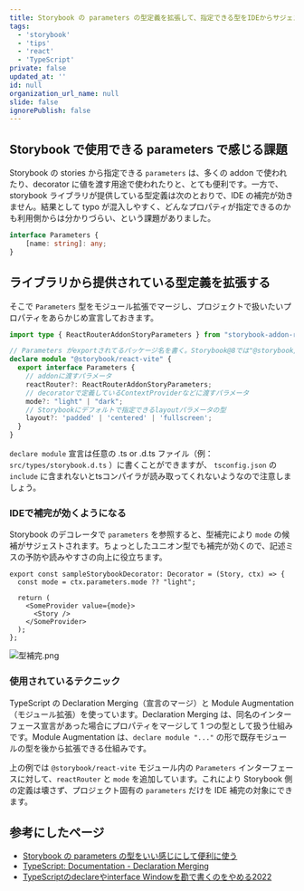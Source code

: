 ```yaml
---
title: Storybook の parameters の型定義を拡張して、指定できる型をIDEからサジェストしてもらえるようにする
tags:
  - 'storybook'
  - 'tips'
  - 'react'
  - 'TypeScript'
private: false
updated_at: ''
id: null
organization_url_name: null
slide: false
ignorePublish: false
---
```

## Storybook で使用できる parameters で感じる課題

Storybook の stories から指定できる `parameters` は、多くの addon で使われたり、decorator に値を渡す用途で使われたりと、とても便利です。一方で、storybook ライブラリが提供している型定義は次のとおりで、IDE の補完が効きません。結果として typo が混入しやすく、どんなプロパティが指定できるのかも利用側からは分かりづらい、という課題がありました。

```ts
interface Parameters {
    [name: string]: any;
}
```

## ライブラリから提供されている型定義を拡張する

そこで `Parameters` 型をモジュール拡張でマージし、プロジェクトで扱いたいプロパティをあらかじめ宣言しておきます。

```ts
import type { ReactRouterAddonStoryParameters } from "storybook-addon-remix-react-router";

// Parameters がexportされてるパッケージ名を書く。Storybook@8では"@storybook/react"となる
declare module "@storybook/react-vite" {
  export interface Parameters {
    // addonに渡すパラメータ
    reactRouter?: ReactRouterAddonStoryParameters;
    // decoratorで定義しているContextProviderなどに渡すパラメータ
    mode?: "light" | "dark";
    // Storybookにデフォルトで指定できるlayoutパラメータの型
    layout?: 'padded' | 'centered' | 'fullscreen';
  }
}
```

`declare module` 宣言は任意の .ts or .d.ts ファイル（例： `src/types/storybook.d.ts` ）に書くことができますが、 `tsconfig.json` の `include` に含まれないとtsコンパイラが読み取ってくれないようなので注意しましょう。

### IDEで補完が効くようになる

Storybook のデコレータで `parameters` を参照すると、型補完により `mode` の候補がサジェストされます。ちょっとしたユニオン型でも補完が効くので、記述ミスの予防や読みやすさの向上に役立ちます。

```tsx
export const sampleStorybookDecorator: Decorator = (Story, ctx) => {
  const mode = ctx.parameters.mode ?? "light";

  return (
    <SomeProvider value={mode}>
      <Story />
    </SomeProvider>
  );
};
```

![型補完.png](https://qiita-image-store.s3.ap-northeast-1.amazonaws.com/0/647946/8f6b0b2f-c513-4055-afee-3120091a0932.png)

### 使用されているテクニック

TypeScript の Declaration Merging（宣言のマージ）と Module Augmentation（モジュール拡張）を使っています。Declaration Merging は、同名のインターフェース宣言があった場合にプロパティをマージして 1 つの型として扱う仕組みです。Module Augmentation は、`declare module "..."` の形で既存モジュールの型を後から拡張できる仕組みです。

上の例では `@storybook/react-vite` モジュール内の `Parameters` インターフェースに対して、`reactRouter` と `mode` を追加しています。これにより Storybook 側の定義は壊さず、プロジェクト固有の `parameters` だけを IDE 補完の対象にできます。

## 参考にしたページ

- [Storybook の parameters の型をいい感じにして便利に使う](https://zenn.dev/layerx/articles/e94d5cf1a3caba)
- [TypeScript: Documentation - Declaration Merging](https://www.typescriptlang.org/docs/handbook/declaration-merging.html)
- [TypeScriptのdeclareやinterface Windowを勘で書くのをやめる2022](https://zenn.dev/qnighy/articles/9c4ce0f1b68350#%E3%83%A2%E3%82%B8%E3%83%A5%E3%83%BC%E3%83%AB%E6%8B%A1%E5%BC%B5)
